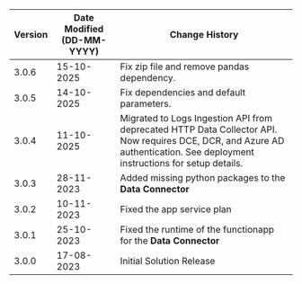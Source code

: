 | **Version** | **Date Modified (DD-MM-YYYY)** | **Change History**                                              |
|-------------|--------------------------------|-----------------------------------------------------------------|
| 3.0.6       | 15-10-2025                     | Fix zip file and remove pandas dependency.    |
| 3.0.5       | 14-10-2025                     | Fix dependencies and default parameters.                                                                                                                                   |
| 3.0.4       | 11-10-2025                     | Migrated to Logs Ingestion API from deprecated HTTP Data Collector API. Now requires DCE, DCR, and Azure AD authentication. See deployment instructions for setup details. |
| 3.0.3       | 28-11-2023                     | Added missing python packages to the  **Data Connector**        |
| 3.0.2       | 10-11-2023                     | Fixed the app service plan                                      | 
| 3.0.1       | 25-10-2023                     | Fixed the runtime of the functionapp for the **Data Connector** | 
| 3.0.0       | 17-08-2023                     | Initial Solution Release 								                                |
